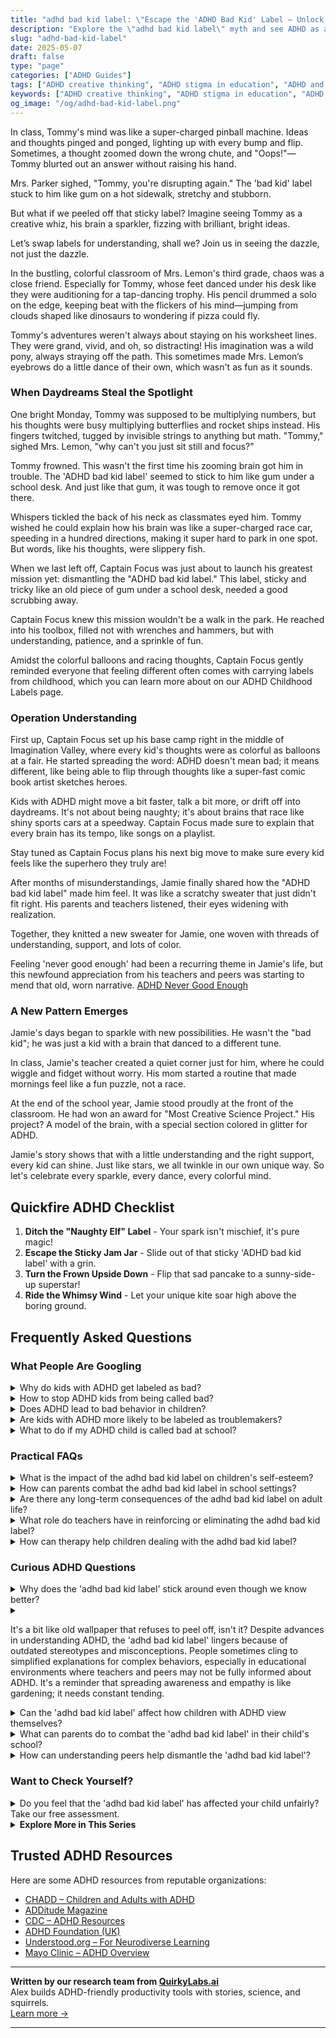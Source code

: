 ```yaml
---
title: "adhd bad kid label: \"Escape the 'ADHD Bad Kid' Label – Unlock Your Child's Joy!\""
description: "Explore the \"adhd bad kid label\" myth and see ADHD as a unique sparkle, not a stain. Feel understood and uplifted in our cozy, insightful blog!"
slug: "adhd-bad-kid-label"
date: 2025-05-07
draft: false
type: "page"
categories: ["ADHD Guides"]
tags: ["ADHD creative thinking", "ADHD stigma in education", "ADHD and misunderstood behaviors", "ADHD validation strategies", "ADHD and classroom dynamics", "ADHD and positive reframing", "ADHD support in schools"]
keywords: ["ADHD creative thinking", "ADHD stigma in education", "ADHD and misunderstood behaviors", "ADHD validation strategies", "ADHD and classroom dynamics", "ADHD and positive reframing", "ADHD support in schools"]
og_image: "/og/adhd-bad-kid-label.png"
---
```


In class, Tommy's mind was like a super-charged pinball machine. Ideas and thoughts pinged and ponged, lighting up with every bump and flip. Sometimes, a thought zoomed down the wrong chute, and "Oops!"—Tommy blurted out an answer without raising his hand.

Mrs. Parker sighed, "Tommy, you're disrupting again." The 'bad kid' label stuck to him like gum on a hot sidewalk, stretchy and stubborn.

But what if we peeled off that sticky label? Imagine seeing Tommy as a creative whiz, his brain a sparkler, fizzing with brilliant, bright ideas.

Let’s swap labels for understanding, shall we? Join us in seeing the dazzle, not just the dazzle.

In the bustling, colorful classroom of Mrs. Lemon's third grade, chaos was a close friend. Especially for Tommy, whose feet danced under his desk like they were auditioning for a tap-dancing trophy. His pencil drummed a solo on the edge, keeping beat with the flickers of his mind—jumping from clouds shaped like dinosaurs to wondering if pizza could fly.

Tommy's adventures weren't always about staying on his worksheet lines. They were grand, vivid, and oh, so distracting! His imagination was a wild pony, always straying off the path. This sometimes made Mrs. Lemon’s eyebrows do a little dance of their own, which wasn't as fun as it sounds.

### When Daydreams Steal the Spotlight

One bright Monday, Tommy was supposed to be multiplying numbers, but his thoughts were busy multiplying butterflies and rocket ships instead. His fingers twitched, tugged by invisible strings to anything but math. "Tommy," sighed Mrs. Lemon, "why can't you just sit still and focus?"

Tommy frowned. This wasn't the first time his zooming brain got him in trouble. The 'ADHD bad kid label' seemed to stick to him like gum under a school desk. And just like that gum, it was tough to remove once it got there.

Whispers tickled the back of his neck as classmates eyed him. Tommy wished he could explain how his brain was like a super-charged race car, speeding in a hundred directions, making it super hard to park in one spot. But words, like his thoughts, were slippery fish.

When we last left off, Captain Focus was just about to launch his greatest mission yet: dismantling the "ADHD bad kid label." This label, sticky and tricky like an old piece of gum under a school desk, needed a good scrubbing away.

Captain Focus knew this mission wouldn't be a walk in the park. He reached into his toolbox, filled not with wrenches and hammers, but with understanding, patience, and a sprinkle of fun.

Amidst the colorful balloons and racing thoughts, Captain Focus gently reminded everyone that feeling different often comes with carrying labels from childhood, which you can learn more about on our ADHD Childhood Labels page.

### Operation Understanding

First up, Captain Focus set up his base camp right in the middle of Imagination Valley, where every kid's thoughts were as colorful as balloons at a fair. He started spreading the word: ADHD doesn't mean bad; it means different, like being able to flip through thoughts like a super-fast comic book artist sketches heroes.

Kids with ADHD might move a bit faster, talk a bit more, or drift off into daydreams. It's not about being naughty; it's about brains that race like shiny sports cars at a speedway. Captain Focus made sure to explain that every brain has its tempo, like songs on a playlist.

Stay tuned as Captain Focus plans his next big move to make sure every kid feels like the superhero they truly are!

After months of misunderstandings, Jamie finally shared how the "ADHD bad kid label" made him feel. It was like a scratchy sweater that just didn't fit right. His parents and teachers listened, their eyes widening with realization.

Together, they knitted a new sweater for Jamie, one woven with threads of understanding, support, and lots of color.

Feeling 'never good enough' had been a recurring theme in Jamie's life, but this newfound appreciation from his teachers and peers was starting to mend that old, worn narrative. [ADHD Never Good Enough](/pages/adhd-never-good-enough/)

### A New Pattern Emerges

Jamie's days began to sparkle with new possibilities. He wasn't the "bad kid"; he was just a kid with a brain that danced to a different tune.

In class, Jamie's teacher created a quiet corner just for him, where he could wiggle and fidget without worry. His mom started a routine that made mornings feel like a fun puzzle, not a race.

At the end of the school year, Jamie stood proudly at the front of the classroom. He had won an award for "Most Creative Science Project." His project? A model of the brain, with a special section colored in glitter for ADHD.

Jamie's story shows that with a little understanding and the right support, every kid can shine. Just like stars, we all twinkle in our own unique way. So let's celebrate every sparkle, every dance, every colorful mind.

## Quickfire ADHD Checklist

1. **Ditch the "Naughty Elf" Label** - Your spark isn't mischief, it's pure magic!
2. **Escape the Sticky Jam Jar** - Slide out of that sticky 'ADHD bad kid label' with a grin.
3. **Turn the Frown Upside Down** - Flip that sad pancake to a sunny-side-up superstar!
4. **Ride the Whimsy Wind** - Let your unique kite soar high above the boring ground.

## Frequently Asked Questions



### What People Are Googling

<details><summary>Why do kids with ADHD get labeled as bad?</summary><p>It's really unfortunate, but sometimes kids with ADHD get labeled as "bad" because their behaviors can be misunderstood. ADHD can make it tough for kids to sit still, wait their turn, or keep quiet at times when it's expected. These actions might be viewed negatively, especially in structured environments like schools, where there's a strong emphasis on uniform behavior. It's important to remember that these kids aren't being difficult on purpose; they're often just struggling to manage their impulses and need understanding and support to help them flourish.</p></details>
<details><summary>How to stop ADHD kids from being called bad?</summary><p>It can be really tough when kids with ADHD are misunderstood, so it’s wonderful that you’re looking out for them! One effective approach is to educate those around the child—like teachers, family members, and peers—about what ADHD is and how it affects behavior. This can help others interpret high-energy or inattentive actions not as 'bad' but as part of the ADHD experience. Additionally, fostering an environment that plays to their strengths, provides clear expectations, and uses positive reinforcement can really help in highlighting their capabilities and reducing negative labels. Keep advocating and showing your support—it makes a world of difference!</p></details>
<details><summary>Does ADHD lead to bad behavior in children?</summary><p>Absolutely not, ADHD does not inherently lead to "bad" behavior. Children with ADHD may exhibit behaviors that are challenging—like impulsivity or difficulty following instructions—not because they want to misbehave, but because their brains are wired a bit differently. It's important to understand that what might seem like a lack of discipline is often a part of their ADHD. With the right support, understanding, and strategies tailored to their unique needs, these kiddos can absolutely thrive!</p></details>
<details><summary>Are kids with ADHD more likely to be labeled as troublemakers?</summary><p>Absolutely, and it's really important to understand why. Kids with ADHD might act out or have trouble following directions not because they're intentionally being difficult, but because they're coping with challenges like impulsivity, hyperactivity, and difficulties in maintaining attention. These behaviors can sometimes be misunderstood by adults as willful disobedience. It’s crucial for caregivers and educators to recognize the underlying reasons for these behaviors, so they can provide the right kind of support and guidance, turning 'troublemaking' moments into opportunities for learning and growth.</p></details>
<details><summary>What to do if my ADHD child is called bad at school?</summary><p>It can feel really upsetting to hear that your child is being described as "bad" at school, especially when you know how wonderful they truly are. It's important to approach this with lots of love and understanding. Start by having a gentle conversation with your child to understand their feelings and perspective on what's happening at school. Then, it’s a good idea to talk with the teacher to gain more insight and discuss strategies that support your child's unique needs. Together, you can help create a more positive and supportive environment for your child to thrive in.</p></details>



### Practical FAQs

<details><summary>What is the impact of the adhd bad kid label on children's self-esteem?</summary><p>Oh, the "bad kid" label can be really tough on children, especially when it's tied to ADHD symptoms that they're working to manage. This label often sticks due to misunderstandings about ADHD behaviors, like impulsivity or inattention, rather than actual naughtiness. When children are labeled this way, it can significantly dampen their self-esteem. They might start to see themselves only through this negative lens, which isn't fair or true to all the wonderful qualities they possess. It’s so important for us to see and encourage their strengths, helping them understand that ADHD is just a part of who they are, not the whole picture.</p></details>
<details><summary>How can parents combat the adhd bad kid label in school settings?</summary><p>Absolutely, it’s so important for parents to advocate for their child and help shift any misunderstandings around ADHD. A good start is to foster open lines of communication with teachers and school staff, sharing insights about ADHD and how it affects their child specifically. Educating them about the unique challenges and strengths associated with ADHD can help reshape perceptions and expectations. Additionally, setting up regular check-ins to discuss the child's progress and any adjustments in teaching methods or accommodations can significantly contribute to a more supportive and understanding school environment.</p></details>
<details><summary>Are there any long-term consequences of the adhd bad kid label on adult life?</summary><p>Absolutely, the "bad kid" label can indeed have long-lasting effects into adulthood, but it's important to approach this with understanding and compassion towards oneself. Many adults who were labeled this way as children might struggle with self-esteem, which can affect various aspects of life including relationships and career choices. It's crucial to recognize that these labels reflect a misunderstanding of ADHD and not your character or potential. Working through these feelings with a supportive therapist or coach, and learning more about ADHD can be incredibly empowering and healing.</p></details>
<details><summary>What role do teachers have in reinforcing or eliminating the adhd bad kid label?</summary><p>Teachers really do play a crucial role in shaping how ADHD is perceived in the classroom. By focusing on each student's unique strengths and adapting teaching methods to accommodate different learning styles, teachers can help dismantle the outdated "bad kid" label often unfairly attached to students with ADHD. Positive reinforcement, along with clear, consistent communication, can highlight the diverse talents and abilities of students with ADHD, showcasing them as capable and creative individuals. In this supportive environment, students are more likely to thrive and feel valued, rather than marginalized.</p></details>
<details><summary>How can therapy help children dealing with the adhd bad kid label?</summary><p>Oh, that’s such an important question! Therapy can be incredibly supportive for children labeled as the "bad kid" due to ADHD. It provides a safe space where they can learn that they're not "bad," but rather that they navigate the world in a unique way because of their ADHD. Therapists can help them build self-esteem, teach coping strategies for challenging situations, and reframe their experiences into something positive. This support can be a warm, comforting light, guiding them toward seeing their true value and potential.</p></details>



### Curious ADHD Questions

<details><summary>Why does the 'adhd bad kid label' stick around even though we know better?</summary><p>Ah, the persistence of that old "bad kid" label can be quite frustrating, can't it? Despite growing awareness and understanding, stereotypes about ADHD linger because they've been baked into society over many years. It often takes time for perceptions to shift, especially when they're tied to behavior that can be misunderstood as simply disruptive or undisciplined. But every conversation we have, every bit of education shared, helps chip away at those old misconceptions, paving the way for more empathy and understanding. So, let's keep talking and educating!</p></details>
<details><summary><p>It's a bit like old wallpaper that refuses to peel off, isn't it? Despite advances in understanding ADHD, the 'adhd bad kid label' lingers because of outdated stereotypes and misconceptions. People sometimes cling to simplified explanations for complex behaviors, especially in educational environments where teachers and peers may not be fully informed about ADHD. It's a reminder that spreading awareness and empathy is like gardening; it needs constant tending.</p></summary><p>Absolutely, and what a vivid image you've painted with the old wallpaper! It's true that stereotypes about ADHD can stick stubbornly in people’s minds, much like that old wallpaper that just won’t budge. This lingering misconception can indeed make navigating school and social situations more challenging. It underscores the importance of continually nurturing understanding and compassion, much like a garden, to help new, healthier perspectives take root and flourish. Together, through education and empathy, we can definitely work towards peeling away those outdated labels.</p></details>
<details><summary>Can the 'adhd bad kid label' affect how children with ADHD view themselves?</summary><p>Absolutely, the "ADHD bad kid label" can significantly impact how children see themselves. When kids are frequently labeled in a negative light, it can shape their self-esteem and self-image, making them feel as though they're inherently problematic, which is far from the truth! It's important to remind these wonderful young minds that ADHD is just a part of who they are—it doesn't define their worth or their capabilities. By focusing on their unique strengths and providing plenty of encouragement, we can help them build a positive and resilient self-view.</p></details>
<details><summary>What can parents do to combat the 'adhd bad kid label' in their child's school?</summary><p>Absolutely, it's so important to shift away from that unhelpful label. Parents can start by building a strong, communicative relationship with their child's teachers and school staff. Sharing positive insights and strengths about your child can help reshape perceptions and highlight their unique capabilities. Additionally, educating the school on ADHD and advocating for appropriate support and accommodations ensures that their needs are met in a way that fosters success and understanding, rather than stigma. Your involvement and advocacy can make a significant difference in how your child is seen and supported.</p></details>
<details><summary>How can understanding peers help dismantle the 'adhd bad kid label'?</summary><p>Absolutely, understanding peers can play a crucial role in dismantling the outdated and unhelpful 'ADHD bad kid' label. When peers are informed about what ADHD really involves, they're more likely to see behaviors through a lens of understanding rather than judgment. This shift can foster a more supportive environment, where kids with ADHD feel accepted and valued for who they are, not criticized for their differences. Ultimately, this supportive atmosphere can encourage everyone to appreciate the unique strengths and contributions of individuals with ADHD, helping to replace stereotypes with real, positive recognition.</p></details>



### Want to Check Yourself?

<details><summary>Do you feel that the 'adhd bad kid label' has affected your child unfairly? Take our free assessment.</summary><p>Absolutely, the "ADHD bad kid" label can be really unfair and hurtful. It's important to recognize that ADHD is about diverse brain wiring, not about being naughty or difficult. Our free assessment can help shed light on your child's unique strengths and challenges, providing a clearer picture for both support and understanding. Let’s work together to replace those old labels with more empowering, accurate insights!</p></details>

<script type="application/ld+json">
{
  "@context": "https://schema.org",
  "@type": "FAQPage",
  "mainEntity": [
    {
      "@type": "Question",
      "name": "Why do kids with ADHD get labeled as bad?",
      "acceptedAnswer": {
        "@type": "Answer",
        "text": "It's really unfortunate, but sometimes kids with ADHD get labeled as \"bad\" because their behaviors can be misunderstood. ADHD can make it tough for kids to sit still, wait their turn, or keep quiet at times when it's expected. These actions might be viewed negatively, especially in structured environments like schools, where there's a strong emphasis on uniform behavior. It's important to remember that these kids aren't being difficult on purpose; they're often just struggling to manage their impulses and need understanding and support to help them flourish."
      }
    },
    {
      "@type": "Question",
      "name": "How to stop ADHD kids from being called bad?",
      "acceptedAnswer": {
        "@type": "Answer",
        "text": "It can be really tough when kids with ADHD are misunderstood, so it\u2019s wonderful that you\u2019re looking out for them! One effective approach is to educate those around the child\u2014like teachers, family members, and peers\u2014about what ADHD is and how it affects behavior. This can help others interpret high-energy or inattentive actions not as 'bad' but as part of the ADHD experience. Additionally, fostering an environment that plays to their strengths, provides clear expectations, and uses positive reinforcement can really help in highlighting their capabilities and reducing negative labels. Keep advocating and showing your support\u2014it makes a world of difference!"
      }
    },
    {
      "@type": "Question",
      "name": "Does ADHD lead to bad behavior in children?",
      "acceptedAnswer": {
        "@type": "Answer",
        "text": "Absolutely not, ADHD does not inherently lead to \"bad\" behavior. Children with ADHD may exhibit behaviors that are challenging\u2014like impulsivity or difficulty following instructions\u2014not because they want to misbehave, but because their brains are wired a bit differently. It's important to understand that what might seem like a lack of discipline is often a part of their ADHD. With the right support, understanding, and strategies tailored to their unique needs, these kiddos can absolutely thrive!"
      }
    },
    {
      "@type": "Question",
      "name": "Are kids with ADHD more likely to be labeled as troublemakers?",
      "acceptedAnswer": {
        "@type": "Answer",
        "text": "Absolutely, and it's really important to understand why. Kids with ADHD might act out or have trouble following directions not because they're intentionally being difficult, but because they're coping with challenges like impulsivity, hyperactivity, and difficulties in maintaining attention. These behaviors can sometimes be misunderstood by adults as willful disobedience. It\u2019s crucial for caregivers and educators to recognize the underlying reasons for these behaviors, so they can provide the right kind of support and guidance, turning 'troublemaking' moments into opportunities for learning and growth."
      }
    },
    {
      "@type": "Question",
      "name": "What to do if my ADHD child is called bad at school?",
      "acceptedAnswer": {
        "@type": "Answer",
        "text": "It can feel really upsetting to hear that your child is being described as \"bad\" at school, especially when you know how wonderful they truly are. It's important to approach this with lots of love and understanding. Start by having a gentle conversation with your child to understand their feelings and perspective on what's happening at school. Then, it\u2019s a good idea to talk with the teacher to gain more insight and discuss strategies that support your child's unique needs. Together, you can help create a more positive and supportive environment for your child to thrive in."
      }
    }
  ]
}
</script>
<script type="application/ld+json">
{
  "@context": "https://schema.org",
  "@type": "Article",
  "author": {
    "@type": "Person",
    "name": "QuirkyLabs",
    "url": "https://quirkylabs.ai/about"
  },
  "headline": "adhd bad kid label: \"Escape the 'ADHD Bad Kid' Label \u2013 Unlock Your Child's Joy!\"",
  "mainEntityOfPage": "https://blog.quirkylabs.ai/pages/adhd-bad-kid-label/",
  "datePublished": "2025-05-07"
}
</script>
<script type="application/ld+json">
{
  "@context": "https://schema.org",
  "@type": "BreadcrumbList",
  "itemListElement": [
    {
      "@type": "ListItem",
      "position": 1,
      "name": "Home",
      "item": "https://quirkylabs.ai/"
    },
    {
      "@type": "ListItem",
      "position": 2,
      "name": "Blog",
      "item": "https://blog.quirkylabs.ai/"
    },
    {
      "@type": "ListItem",
      "position": 3,
      "name": "adhd bad kid label: \"Escape the 'ADHD Bad Kid' Label \u2013 Unlock Your Child's Joy!\"",
      "item": "https://blog.quirkylabs.ai/pages/adhd-bad-kid-label/"
    }
  ]
}
</script>

<details>
<summary><strong>Explore More in This Series</strong></summary>

- [Adhd Always In Trouble](/pages/adhd-always-in-trouble/)
- [Adhd Carrying School Shame](/pages/adhd-carrying-school-shame/)
- [Adhd Low Self Worth](/pages/adhd-low-self-worth/)
- [Adhd Labeled As Disruptive](/pages/adhd-labeled-as-disruptive/)
- [Adhd Expectation Vs Reality](/pages/adhd-expectation-vs-reality/)
- [Adhd Failure Identity](/pages/adhd-failure-identity/)
- [Adhd Constant Self Doubt](/pages/adhd-constant-self-doubt/)
- [Adhd Trauma From Teachers](/pages/adhd-trauma-from-teachers/)
</details>



## Trusted ADHD Resources

Here are some ADHD resources from reputable organizations:

- [CHADD – Children and Adults with ADHD](https://chadd.org)
- [ADDitude Magazine](https://www.additudemag.com)
- [CDC – ADHD Resources](https://www.cdc.gov/ncbddd/adhd)
- [ADHD Foundation (UK)](https://www.adhdfoundation.org.uk)
- [Understood.org – For Neurodiverse Learning](https://www.understood.org)
- [Mayo Clinic – ADHD Overview](https://www.mayoclinic.org/diseases-conditions/adhd)


---

**Written by our research team from [QuirkyLabs.ai](https://quirkylabs.ai)**  
Alex builds ADHD-friendly productivity tools with stories, science, and squirrels.  
[Learn more →](https://quirkylabs.ai)

---